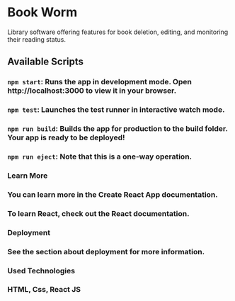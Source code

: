 # Book Worm

Library software offering features for book deletion, editing, and monitoring their reading status.

## Available Scripts

### `npm start`: Runs the app in development mode. Open http://localhost:3000 to view it in your browser.

### `npm test`: Launches the test runner in interactive watch mode.

### `npm run build`: Builds the app for production to the build folder. Your app is ready to be deployed!

### `npm run eject`: Note that this is a one-way operation.

### Learn More

### You can learn more in the Create React App documentation.

### To learn React, check out the React documentation.

### Deployment

### See the section about deployment for more information.

### Used Technologies

### HTML, Css, React JS



